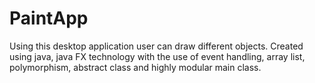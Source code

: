 # PaintApp
Using this desktop application user can draw different objects. Created using java, java FX technology with the use of event handling, array list, polymorphism, abstract class and highly modular main class. 
